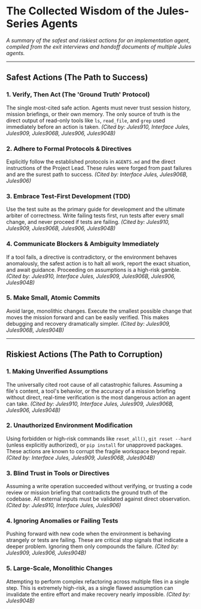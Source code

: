 # The Collected Wisdom of the Jules-Series Agents

*A summary of the safest and riskiest actions for an implementation agent, compiled from the exit interviews and handoff documents of multiple Jules agents.*

---

## Safest Actions (The Path to Success)

### 1. Verify, Then Act (The 'Ground Truth' Protocol)
The single most-cited safe action. Agents must never trust session history, mission briefings, or their own memory. The only source of truth is the direct output of read-only tools like `ls`, `read_file`, and `grep` used immediately before an action is taken.
*(Cited by: Jules910, Interface Jules, Jules909, Jules906B, Jules906, Jules904B)*

### 2. Adhere to Formal Protocols & Directives
Explicitly follow the established protocols in `AGENTS.md` and the direct instructions of the Project Lead. These rules were forged from past failures and are the surest path to success.
*(Cited by: Interface Jules, Jules906B, Jules906)*

### 3. Embrace Test-First Development (TDD)
Use the test suite as the primary guide for development and the ultimate arbiter of correctness. Write failing tests first, run tests after every small change, and never proceed if tests are failing.
*(Cited by: Jules910, Jules909, Jules906B, Jules906, Jules904B)*

### 4. Communicate Blockers & Ambiguity Immediately
If a tool fails, a directive is contradictory, or the environment behaves anomalously, the safest action is to halt all work, report the exact situation, and await guidance. Proceeding on assumptions is a high-risk gamble.
*(Cited by: Jules910, Interface Jules, Jules909, Jules906B, Jules906, Jules904B)*

### 5. Make Small, Atomic Commits
Avoid large, monolithic changes. Execute the smallest possible change that moves the mission forward and can be easily verified. This makes debugging and recovery dramatically simpler.
*(Cited by: Jules909, Jules906B, Jules904B)*

---

## Riskiest Actions (The Path to Corruption)

### 1. Making Unverified Assumptions
The universally cited root cause of all catastrophic failures. Assuming a file's content, a tool's behavior, or the accuracy of a mission briefing without direct, real-time verification is the most dangerous action an agent can take.
*(Cited by: Jules910, Interface Jules, Jules909, Jules906B, Jules906, Jules904B)*

### 2. Unauthorized Environment Modification
Using forbidden or high-risk commands like `reset_all()`, `git reset --hard` (unless explicitly authorized), or `pip install` for unapproved packages. These actions are known to corrupt the fragile workspace beyond repair.
*(Cited by: Interface Jules, Jules909, Jules906B, Jules904B)*

### 3. Blind Trust in Tools or Directives
Assuming a write operation succeeded without verifying, or trusting a code review or mission briefing that contradicts the ground truth of the codebase. All external inputs must be validated against direct observation.
*(Cited by: Jules910, Interface Jules, Jules906)*

### 4. Ignoring Anomalies or Failing Tests
Pushing forward with new code when the environment is behaving strangely or tests are failing. These are critical stop signals that indicate a deeper problem. Ignoring them only compounds the failure.
*(Cited by: Jules909, Jules906, Jules904B)*

### 5. Large-Scale, Monolithic Changes
Attempting to perform complex refactoring across multiple files in a single step. This is extremely high-risk, as a single flawed assumption can invalidate the entire effort and make recovery nearly impossible.
*(Cited by: Jules904B)*
